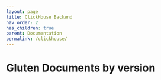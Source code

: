 ```yaml
---
layout: page
title: ClickHouse Backend
nav_order: 2
has_children: true
parent: Documentation
permalink: /clickhouse/
---
```

# Gluten Documents by version

